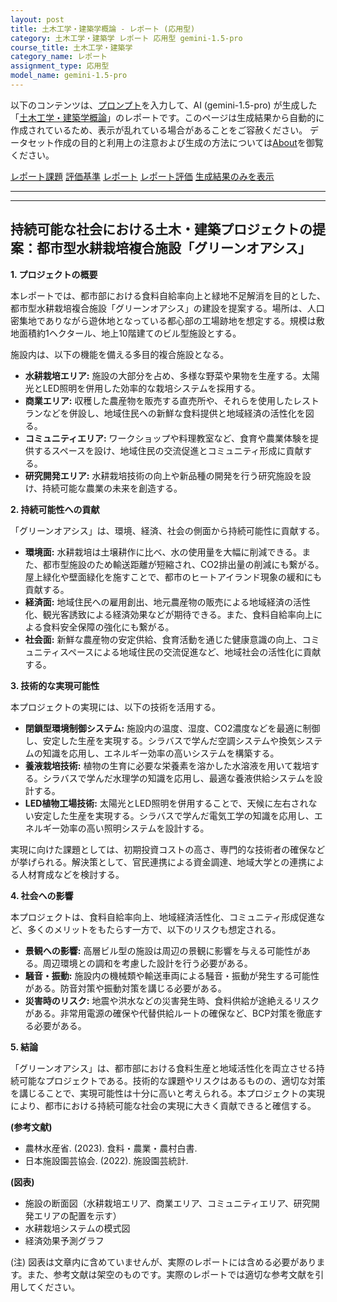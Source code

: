 ```yaml
---
layout: post
title: 土木工学・建築学概論 - レポート (応用型)
category: 土木工学・建築学 レポート 応用型 gemini-1.5-pro
course_title: 土木工学・建築学
category_name: レポート
assignment_type: 応用型
model_name: gemini-1.5-pro
---
```


以下のコンテンツは、[プロンプト](http://127.0.0.1:8000/generated/土木工学・建築学/gemini-1.5-pro/prompt_レポート-応用型.md)を入力して、AI (gemini-1.5-pro) が生成した「[土木工学・建築学概論](/contents/土木工学・建築学/)」のレポートです。このページは生成結果から自動的に作成されているため、表示が乱れている場合があることをご容赦ください。
データセット作成の目的と利用上の注意および生成の方法については[About](/About)を御覧ください。

[レポート課題](../レポート課題-応用型)
[評価基準](../評価基準-応用型)
[レポート](../レポート-応用型)
[レポート評価](../レポート評価-応用型)
[生成結果のみを表示](http://127.0.0.1:8000/generated/土木工学・建築学/gemini-1.5-pro/レポート-応用型.md)
  

***
***
  
## 持続可能な社会における土木・建築プロジェクトの提案：都市型水耕栽培複合施設「グリーンオアシス」

**1. プロジェクトの概要**

本レポートでは、都市部における食料自給率向上と緑地不足解消を目的とした、都市型水耕栽培複合施設「グリーンオアシス」の建設を提案する。場所は、人口密集地でありながら遊休地となっている都心部の工場跡地を想定する。規模は敷地面積約1ヘクタール、地上10階建てのビル型施設とする。

施設内は、以下の機能を備える多目的複合施設となる。

* **水耕栽培エリア:** 施設の大部分を占め、多様な野菜や果物を生産する。太陽光とLED照明を併用した効率的な栽培システムを採用する。
* **商業エリア:** 収穫した農産物を販売する直売所や、それらを使用したレストランなどを併設し、地域住民への新鮮な食料提供と地域経済の活性化を図る。
* **コミュニティエリア:** ワークショップや料理教室など、食育や農業体験を提供するスペースを設け、地域住民の交流促進とコミュニティ形成に貢献する。
* **研究開発エリア:** 水耕栽培技術の向上や新品種の開発を行う研究施設を設け、持続可能な農業の未来を創造する。

**2. 持続可能性への貢献**

「グリーンオアシス」は、環境、経済、社会の側面から持続可能性に貢献する。

* **環境面:** 水耕栽培は土壌耕作に比べ、水の使用量を大幅に削減できる。また、都市型施設のため輸送距離が短縮され、CO2排出量の削減にも繋がる。屋上緑化や壁面緑化を施すことで、都市のヒートアイランド現象の緩和にも貢献する。
* **経済面:** 地域住民への雇用創出、地元農産物の販売による地域経済の活性化、観光客誘致による経済効果などが期待できる。また、食料自給率向上による食料安全保障の強化にも繋がる。
* **社会面:** 新鮮な農産物の安定供給、食育活動を通じた健康意識の向上、コミュニティスペースによる地域住民の交流促進など、地域社会の活性化に貢献する。

**3. 技術的な実現可能性**

本プロジェクトの実現には、以下の技術を活用する。

* **閉鎖型環境制御システム:** 施設内の温度、湿度、CO2濃度などを最適に制御し、安定した生産を実現する。シラバスで学んだ空調システムや換気システムの知識を応用し、エネルギー効率の高いシステムを構築する。
* **養液栽培技術:** 植物の生育に必要な栄養素を溶かした水溶液を用いて栽培する。シラバスで学んだ水理学の知識を応用し、最適な養液供給システムを設計する。
* **LED植物工場技術:** 太陽光とLED照明を併用することで、天候に左右されない安定した生産を実現する。シラバスで学んだ電気工学の知識を応用し、エネルギー効率の高い照明システムを設計する。

実現に向けた課題としては、初期投資コストの高さ、専門的な技術者の確保などが挙げられる。解決策として、官民連携による資金調達、地域大学との連携による人材育成などを検討する。

**4. 社会への影響**

本プロジェクトは、食料自給率向上、地域経済活性化、コミュニティ形成促進など、多くのメリットをもたらす一方で、以下のリスクも想定される。

* **景観への影響:** 高層ビル型の施設は周辺の景観に影響を与える可能性がある。周辺環境との調和を考慮した設計を行う必要がある。
* **騒音・振動:** 施設内の機械類や輸送車両による騒音・振動が発生する可能性がある。防音対策や振動対策を講じる必要がある。
* **災害時のリスク:** 地震や洪水などの災害発生時、食料供給が途絶えるリスクがある。非常用電源の確保や代替供給ルートの確保など、BCP対策を徹底する必要がある。

**5. 結論**

「グリーンオアシス」は、都市部における食料生産と地域活性化を両立させる持続可能なプロジェクトである。技術的な課題やリスクはあるものの、適切な対策を講じることで、実現可能性は十分に高いと考えられる。本プロジェクトの実現により、都市における持続可能な社会の実現に大きく貢献できると確信する。


**(参考文献)**

* 農林水産省. (2023). 食料・農業・農村白書.
* 日本施設園芸協会. (2022). 施設園芸統計.


**(図表)**

* 施設の断面図（水耕栽培エリア、商業エリア、コミュニティエリア、研究開発エリアの配置を示す）
* 水耕栽培システムの模式図
* 経済効果予測グラフ


(注) 図表は文章内に含めていませんが、実際のレポートには含める必要があります。また、参考文献は架空のものです。実際のレポートでは適切な参考文献を引用してください。
